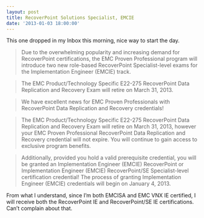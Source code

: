 ```yaml
---
layout: post
title: RecoverPoint Solutions Specialist, EMCIE
date: '2013-01-03 18:00:00'
---
```


This one dropped in my Inbox this morning, nice way to start the day.


> Due to the overwhelming popularity and increasing demand for RecoverPoint certifications, the EMC Proven Professional program will introduce two new role-based RecoverPoint Specialist-level exams for the Implementation Engineer (EMCIE) track.

>The EMC Product/Technology Specific E22-275 RecoverPoint Data Replication and Recovery Exam will retire on March 31, 2013.

>We have excellent news for EMC Proven Professionals with RecoverPoint Data Replication and Recovery credentials!

>The EMC Product/Technology Specific E22-275 RecoverPoint Data Replication and Recovery Exam will retire on March 31, 2013, however your EMC Proven Professional RecoverPoint Data Replication and Recovery credential will not expire. You will continue to gain access to exclusive program benefits.

>Additionally, provided you hold a valid prerequisite credential, you will be granted an Implementation Engineer (EMCIE) RecoverPoint or Implementation Engineer (EMCIE) RecoverPoint/SE Specialist-level certification credential! The process of granting Implementation Engineer (EMCIE) credentials will begin on January 4, 2013.


From what I understand, since I’m both EMCISA and EMC VNX IE certified, I will receive both the RecoverPoint IE and RecoverPoint/SE IE certifications. Can’t complain about that.
